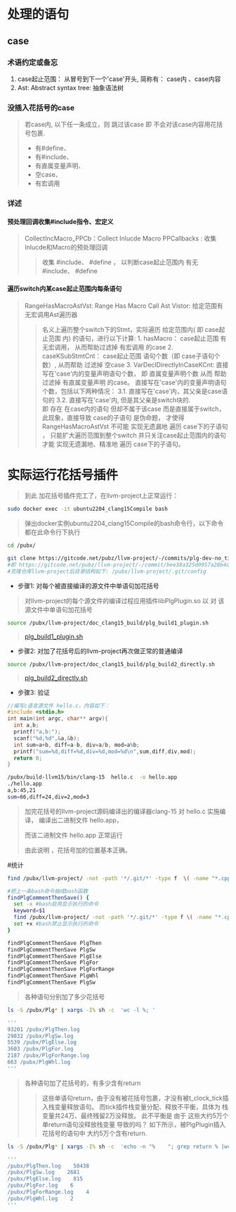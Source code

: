 # 处理的语句

## case
### 术语约定或备忘
1. case起止范围： 从冒号到下一个'case'开头,  简称有： case内 、case内容
2. Ast: Abstract syntax tree: 抽象语法树


### 没插入花括号的case
> 若case内, 以下任一条成立，则 跳过该case 即 不会对该case内容用花括号包裹.
> - 有#define、
> - 有#include、
> - 有直属变量声明、
> - 空case、
> - 有宏调用 


###  详述
#### 预处理回调收集#include指令、宏定义 
> CollectIncMacro_PPCb：Collect Inlucde Macro PPCallbacks :  收集Inlucde和Macro的预处理回调
>>  收集 #include、 #define ，  以判断case起止范围内 有无 #include、 #define

#### 遍历switch内某case起止范围内每条语句
>RangeHasMacroAstVst: Range Has Macro Call Ast Vistor: 给定范围有无宏调用Ast遍历器
>>  名义上遍历整个switch下的Stmt，实际遍历   给定范围内( 即 case起止范围 内) 的语句，进行以下计算:
    1. hasMacro： case起止范围 有无宏调用，
      从而帮助过滤掉 有宏调用 的case
    2. caseKSubStmtCnt：    case起止范围 语句个数（即 case子语句个数）, 
      从而帮助 过滤掉 空case
    3. VarDeclDirectlyInCaseKCnt:   直接写在'case'内的变量声明语句个数，
      即 直属变量声明个数 
      从而 帮助过滤掉 有直属变量声明 的case。
      直接写在'case'内的变量声明语句个数，包括以下两种情况：
      3.1. 直接写在'case'内，其父亲是case语句的
      3.2. 直接写在'case'内, 但是其父亲是switch块的.  
        即 存在 在case内的语句 但却不属于该case  而是直接属于switch， 此现象，直接导致 case的子语句 是伪命题，
          才使得 RangeHasMacroAstVst 不可能 实现无遗漏地 遍历 case下的子语句 ， 
            只能扩大遍历范围到整个switch 并只关注case起止范围内的语句 才能 实现无遗漏地、精准地 遍历 case下的子语句。


# 实际运行花括号插件
> 到此 加花括号插件完工了，在llvm-project上正常运行：

```bash
sudo docker exec -it ubuntu2204_clang15Compile bash
```
> 弹出docker实例ubuntu2204_clang15Compile的bash命令行，以下命令都在此命令行下执行

```bash
cd /pubx/

git clone https://gitcode.net/pubz/llvm-project/-/commits/plg-dev-no_tick
#即 https://gitcode.net/pubz/llvm-project/-/commit/bee38a325d0957a28b4d06cb4be3c251d143cdf0
#克隆仓库llvm-project后目录结构如下: /pubx/llvm-project/.git/config
```

- 步骤1: 对每个被直接编译的源文件中单语句加花括号
>  对llvm-project的每个源文件的编译过程应用插件libPlgPlugin.so 以 对 该源文件中单语句加花括号
```bash
source /pubx/llvm-project/doc_clang15_build/plg_build1_plugin.sh
```
> [plg_build1_plugin.sh](https://gitcode.net/pubz/llvm-project/-/blob/plg-dev-no_tick/doc_clang15_build/plg_build1_plugin.sh)

- 步骤2: 对加了花括号后的llvm-project再次做正常的普通编译
```bash
source /pubx/llvm-project/doc_clang15_build/plg_build2_directly.sh
```
> [plg_build2_directly.sh](https://gitcode.net/pubz/llvm-project/-/blob/plg-dev-no_tick/doc_clang15_build/plg_build2_directly.sh)

- 步骤3: 验证
```cpp
//编写c语言源文件 hello.c，内容如下：
#include <stdio.h>
int main(int argc, char** argv){
  int a,b;
  printf("a,b:");
  scanf("%d,%d",&a,&b);
  int sum=a+b, diff=a-b, div=a/b, mod=a%b;
  printf("sum=%d,diff=%d,div=%d,mod=%d\n",sum,diff,div,mod);
  return 0;
}
```

```bash
/pubx/build-llvm15/bin/clang-15  hello.c  -o hello.app
./hello.app
a,b:45,21
sum=66,diff=24,div=2,mod=3
```
> 加完花括号的llvm-project源码编译出的编译器clang-15  对 hello.c 实施编译， 编译出二进制文件 hello.app，
>
> 而该二进制文件 hello.app 正常运行
>
> 由此说明 ，花括号加的位置基本正确。


#统计
```bash
find /pubx/llvm-project/ -not -path '*/.git/*' -type f  \( -name "*.cpp" -or -name "*.c"  \)   | xargs -I% grep -Hn    PlgXxx    % > /pubx/PlgXxx.log

#把上一条bash命令抽成bash函数
findPlgCommentThenSave() {
  set -x #bash启用显示执行的命令
  keyword=$1
  find /pubx/llvm-project/ -not -path '*/.git/*' -type f \( -name "*.cpp" -or -name "*.c" \) | xargs -I% grep -Hn "$keyword" % |tee  /pubx/"${keyword}.log"
  set +x #bash禁止显示执行的命令
}
```

```bash
findPlgCommentThenSave PlgThen
findPlgCommentThenSave PlgSw
findPlgCommentThenSave PlgElse
findPlgCommentThenSave PlgFor
findPlgCommentThenSave PlgForRange
findPlgCommentThenSave PlgWhl
findPlgCommentThenSave PlgSw
```

> 各种语句分别加了多少花括号
```bash
ls -S /pubx/Plg* | xargs -I% sh -c  'wc -l %; ' 

'''
93201 /pubx/PlgThen.log
29832 /pubx/PlgSw.log
5539 /pubx/PlgElse.log
3603 /pubx/PlgFor.log
2187 /pubx/PlgForRange.log
663 /pubx/PlgWhl.log
'''
```

> 各种语句加了花括号的，有多少含有return
>> 这些单语句return，由于没有被花括号包裹，才没有被t_clock_tick插入栈变量释放语句。
>> 而tick插件栈变量分配、释放不平衡，具体为  栈变量共24万、最终残留2万没释放。  此不平衡是 由于 这些大约5万个单return语句没释放栈变量 导致的吗？
>> 如下所示，被PlgPlugin插入花括号的语句中 大约5万个含有return. 
```bash
ls -S /pubx/Plg* | xargs -I% sh -c  'echo -n "%    "; grep return % |wc -l '

'''
/pubx/PlgThen.log    50438
/pubx/PlgSw.log    2681
/pubx/PlgElse.log    815
/pubx/PlgFor.log    6
/pubx/PlgForRange.log    4
/pubx/PlgWhl.log    2
'''
```